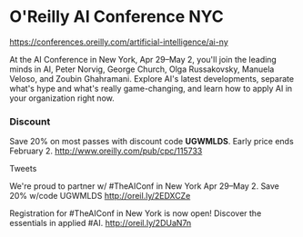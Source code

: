 # O'Reilly AI Conference NYC


https://conferences.oreilly.com/artificial-intelligence/ai-ny


At the AI Conference in New York, Apr 29–May 2, you'll join the leading minds in AI, Peter Norvig, George Church, Olga Russakovsky, Manuela Veloso, and Zoubin Ghahramani. Explore AI's latest developments, separate what's hype and what's really game-changing, and learn how to apply AI in your organization right now. 

### Discount
Save 20% on most passes with discount code **UGWMLDS**. Early price ends February 2.
http://www.oreilly.com/pub/cpc/115733

Tweets

We're proud to partner w/ #TheAIConf in New York Apr 29–May 2. Save 20% w/code UGWMLDS
http://oreil.ly/2EDXCZe

Registration for #TheAIConf in New York is now open! Discover the essentials in applied #AI.
http://oreil.ly/2DUaN7n

